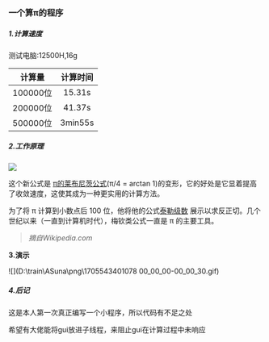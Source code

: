 ### 一个算π的程序

##### 1.计算速度

测试电脑:12500H,16g

|  计算量  | 计算时间 |
| :------: | :------: |
| 100000位 |  15.31s  |
| 200000位 |  41.37s  |
| 500000位 | 3min55s  |



##### 2.工作原理

![](C:\Users\18740\Downloads\ba362ff207097dc35ca873f9a16bcda21a96b278.svg)

这个新公式是 [π的莱布尼茨公式](https://zh.wikipedia.org/wiki/Π的莱布尼茨公式)(π/4 = arctan 1)的变形，它的好处是它显着提高了收敛速度，这使其成为一种更实用的计算方法。

为了将 π 计算到小数点后 100 位，他将他的公式[泰勒级数](https://zh.wikipedia.org/wiki/泰勒级数) 展示以求反正切。几个世纪以来（一直到计算机时代），梅钦类公式一直是 π 的主要工具。

> *摘自Wikipedia.com*



**3.演示**

![](D:\train\ASuna\png\1705543401078 00_00_00-00_00_30.gif)

##### 4.后记

这是本人第一次真正编写一个小程序，所以代码有不足之处

希望有大佬能将gui放进子线程，来阻止gui在计算过程中未响应